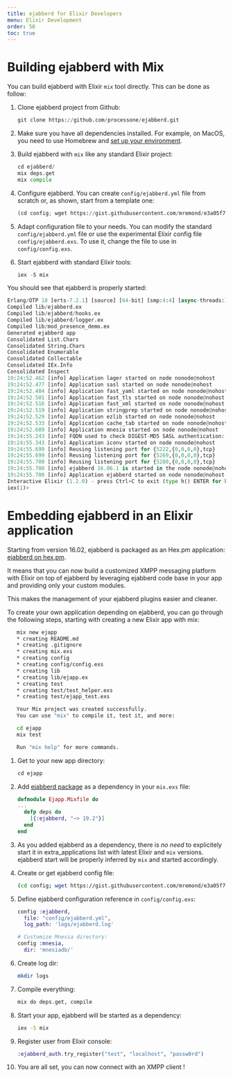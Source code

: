 ```yaml
---
title: ejabberd for Elixir Developers
menu: Elixir Development
order: 50
toc: true
---
```


# Building ejabberd with Mix

You can build ejabberd with Elixir `mix` tool directly. This can be
done as follow:

<!--- Code blocks in lists have indentation of 3 spaces at first ~~~ -->
1. Clone ejabberd project from Github:

    ~~~ python
    git clone https://github.com/processone/ejabberd.git
    ~~~

2. Make sure you have all dependencies installed. For example, on MacOS, you need to use Homebrew and [set up your 
   environment](/admin/installation/#macos).

3. Build ejabberd with `mix` like any standard Elixir project:

    ~~~ python
    cd ejabberd/
    mix deps.get
    mix compile
    ~~~

4. Configure ejabberd. You can create `config/ejabberd.yml` file from scratch or, as shown, start from a template one:

    ~~~ python
    (cd config; wget https://gist.githubusercontent.com/mremond/e3a05f7a18f87c4c5145547a3fd3e9e1/raw/a412004b37c7fa7f1d1f7179b4cc73045b9b8da9/ejabberd.yml)
    ~~~

5. Adapt configuration file to your needs. You can modify the standard `config/ejabberd.yml` file or use 
the experimental Elixir config file `config/ejabberd.exs`. To use it, change the file to use in `config/config.exs`.

6. Start ejabberd with standard Elixir tools:

    ~~~ python
    iex -S mix
    ~~~

You should see that ejabberd is properly started:

  ~~~ python
  Erlang/OTP 18 [erts-7.2.1] [source] [64-bit] [smp:4:4] [async-threads:10] [hipe] [kernel-poll:false] [dtrace]
  Compiled lib/ejabberd.ex
  Compiled lib/ejabberd/hooks.ex
  Compiled lib/ejabberd/logger.ex
  Compiled lib/mod_presence_demo.ex
  Generated ejabberd app
  Consolidated List.Chars
  Consolidated String.Chars
  Consolidated Enumerable
  Consolidated Collectable
  Consolidated IEx.Info
  Consolidated Inspect
  19:24:52.462 [info] Application lager started on node nonode@nohost
  19:24:52.477 [info] Application sasl started on node nonode@nohost
  19:24:52.484 [info] Application fast_yaml started on node nonode@nohost
  19:24:52.501 [info] Application fast_tls started on node nonode@nohost
  19:24:52.516 [info] Application fast_xml started on node nonode@nohost
  19:24:52.519 [info] Application stringprep started on node nonode@nohost
  19:24:52.529 [info] Application ezlib started on node nonode@nohost
  19:24:52.533 [info] Application cache_tab started on node nonode@nohost
  19:24:52.689 [info] Application mnesia started on node nonode@nohost
  19:24:55.243 [info] FQDN used to check DIGEST-MD5 SASL authentication: MacBook-Pro-de-Mickael
  19:24:55.343 [info] Application iconv started on node nonode@nohost
  19:24:55.699 [info] Reusing listening port for {5222,{0,0,0,0},tcp}
  19:24:55.699 [info] Reusing listening port for {5269,{0,0,0,0},tcp}
  19:24:55.700 [info] Reusing listening port for {5280,{0,0,0,0},tcp}
  19:24:55.700 [info] ejabberd 16.06.1 is started in the node nonode@nohost
  19:24:55.700 [info] Application ejabberd started on node nonode@nohost
  Interactive Elixir (1.2.0) - press Ctrl+C to exit (type h() ENTER for help)
  iex(1)>
  ~~~

# Embedding ejabberd in an Elixir application

Starting from version 16.02, ejabberd is packaged as an Hex.pm
application: [ejabberd on hex.pm](https://hex.pm/packages/ejabberd).

It means that you can now build a customized XMPP messaging
platform with Elixir on top of ejabberd by leveraging ejabberd code
base in your app and providing only your custom modules.

This makes the management of your ejabberd plugins easier and cleaner.

To create your own application depending on ejabberd, you can go
through the following steps, starting with creating a new Elixir app with mix:

   ~~~ bash
      mix new ejapp
      * creating README.md
      * creating .gitignore
      * creating mix.exs
      * creating config
      * creating config/config.exs
      * creating lib
      * creating lib/ejapp.ex
      * creating test
      * creating test/test_helper.exs
      * creating test/ejapp_test.exs

      Your Mix project was created successfully.
      You can use "mix" to compile it, test it, and more:

      cd ejapp
      mix test

      Run "mix help" for more commands.
   ~~~


1. Get to your new app directory:

     ~~~ python
     cd ejapp
     ~~~

1. Add [ejabberd package](https://hex.pm/packages/ejabberd) as a
   dependency in your `mix.exs` file:

     ~~~ elixir
     defmodule Ejapp.Mixfile do
     ...
       defp deps do
         [{:ejabberd, "~> 19.2"}]
       end
     end
     ~~~

1. As you added ejabberd as a dependency, there is *no need* to explicitely start it in extra_applications list with 
latest Elixir and `mix` versions. ejabberd start will be properly inferred by `mix` and started accordingly.

1. Create or get ejabberd config file:

     ~~~ bash
     (cd config; wget https://gist.githubusercontent.com/mremond/e3a05f7a18f87c4c5145547a3fd3e9e1/raw/a412004b37c7fa7f1d1f7179b4cc73045b9b8da9/ejabberd.yml)
     ~~~

1. Define ejabberd configuration reference in `config/config.exs`:

     ~~~ elixir
     config :ejabberd,
       file: "config/ejabberd.yml",
       log_path: 'logs/ejabberd.log'

     # Customize Mnesia directory:
     config :mnesia,
       dir: 'mnesiadb/'
     ~~~

1. Create log dir:

     ~~~ bash
     mkdir logs
     ~~~

1. Compile everything:

     ~~~ bash
     mix do deps.get, compile
     ~~~

1. Start your app, ejabberd will be started as a dependency:

     ~~~ bash
     iex -S mix
     ~~~

1. Register user from Elixir console:

     ~~~ elixir
     :ejabberd_auth.try_register("test", "localhost", "passw0rd")
     ~~~

1. You are all set, you can now connect with an XMPP client !
